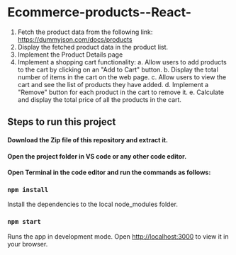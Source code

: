 # Ecommerce-products--React-

1. Fetch the product data from the following link:
https://dummyjson.com/docs/products
2. Display the fetched product data in the product list.
3. Implement the Product Details page
4. Implement a shopping cart functionality:
  a. Allow users to add products to the cart by clicking on an "Add to Cart"
      button.
  b. Display the total number of items in the cart on the web page.
  c. Allow users to view the cart and see the list of products they have added.
  d. Implement a "Remove" button for each product in the cart to remove it.
  e. Calculate and display the total price of all the products in the cart.

## Steps to run this project

#### Download the Zip file of this repository and extract it.

#### Open the project folder in VS code or any other code editor.

#### Open Terminal in the code editor and run the commands as follows:

### `npm install`
Install the dependencies to the local node_modules folder.

### `npm start`

Runs the app in development mode.
Open [http://localhost:3000](http://localhost:3000) to view it in your browser.

